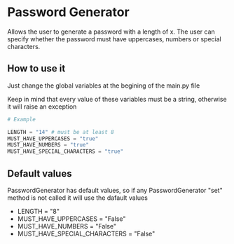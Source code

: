 # Password Generator

Allows the user to generate a password with a length of x. The user can specify whether the  password must have uppercases, numbers or special characters.

## How to use it

Just change the global variables at the begining of the main.py file

Keep in mind that every value of these variables must be a string, otherwise it will raise an exception

``` py
# Example

LENGTH = "14" # must be at least 8
MUST_HAVE_UPPERCASES = "true"
MUST_HAVE_NUMBERS = "true"
MUST_HAVE_SPECIAL_CHARACTERS = "true"
```

## Default values

PasswordGenerator has default values, so if any PasswordGenerator "set" method is not called it will use the dafault values 

* LENGTH = "8"
* MUST_HAVE_UPPERCASES = "False"
* MUST_HAVE_NUMBERS = "False"
* MUST_HAVE_SPECIAL_CHARACTERS = "False"
